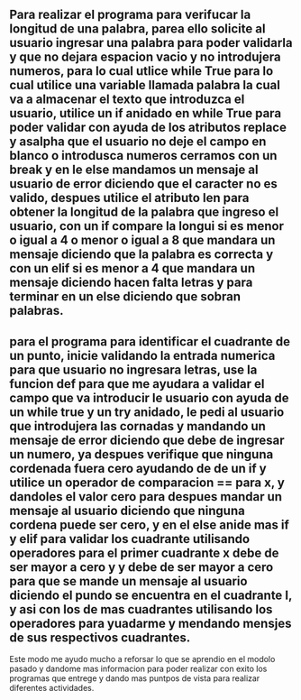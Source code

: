 Para realizar el programa para verifucar la longitud de una palabra, parea ello solicite al usuario ingresar una palabra para poder validarla y que no dejara espacion vacio y no introdujera numeros, para lo cual utlice while True
para lo cual utilice una variable llamada palabra la cual va a almacenar el texto que introduzca el usuario, utilice un if anidado en while True para poder validar con ayuda de los atributos replace y asalpha que el usuario no deje el campo en blanco o introdusca numeros
cerramos con un break y en le else mandamos un mensaje al usuario de error diciendo que el caracter no es valido, despues utilice el atributo len para obtener la longitud de la palabra que ingreso el usuario, con un if compare la longui si es menor o igual a 4 o menor o igual a 8
que mandara un mensaje diciendo que la palabra es correcta y con un elif si es menor a 4 que mandara un mensaje diciendo hacen falta letras y para terminar en un else diciendo que sobran palabras. 
-----------------------------------------------------------------------------------------------------------------------------------------------------------------------------------------------------
para el programa para identificar  el cuadrante  de un punto, inicie validando la entrada numerica para que usuario no ingresara letras, use la funcion def para que me ayudara a validar el campo que va introducir le usuario con ayuda de un while true y un try anidado,
le pedi al usuario que introdujera las cornadas y mandando un mensaje de error diciendo que debe de ingresar un numero, ya despues verifique que ninguna cordenada fuera cero ayudando de de un if y utilice un operador de comparacion == para x, y dandoles el valor cero
para despues mandar un mensaje al usuario diciendo que ninguna cordena puede ser cero, y en el else anide mas  if y elif para validar los cuadrante utilisando operadores para el primer cuadrante x debe de ser mayor a cero y y debe de ser mayor a cero
para que se mande un mensaje al usuario diciendo el pundo se encuentra en el cuadrante I, y asi con los de mas cuadrantes utilisando los operadores para yuadarme y mendando mensjes de sus respectivos cuadrantes.
--------------------------------------------------------------------------------------------------------------------------------------------------------------------------------------------------------------
Este modo me ayudo mucho a reforsar lo que se aprendio en el modolo pasado y dandome mas informacion para poder realizar con exito los programas que entrege y dando mas puntpos de vista para realizar diferentes actividades.
